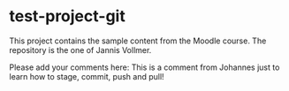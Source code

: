 # test-project-git
This project contains the sample content from the Moodle course. The repository is the one of Jannis Vollmer.

Please add your comments here:
This is a comment from Johannes just to learn how to stage, commit, push and pull!
